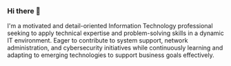 ### Hi there 👋

<!--
**Morena-111/Morena-111** is a ✨ _special_ ✨ repository because its `README.md` (this file) appears on your GitHub profile.

Here are some ideas to get you started:

- 🔭 I’m currently working on ...
- 🌱 I’m currently learning ...
- 👯 I’m looking to collaborate on ...
- 🤔 I’m looking for help with ...
- 💬 Ask me about ...
- 📫 How to reach me: ...
- 😄 Pronouns: ...
- ⚡ Fun fact: ...
-->
I'm a motivated and detail-oriented Information Technology professional seeking to apply
technical expertise and problem-solving skills in a dynamic IT environment. Eager to
contribute to system support, network administration, and cybersecurity initiatives
while continuously learning and adapting to emerging technologies to support
business goals effectively.
